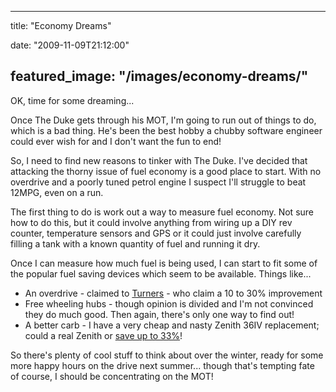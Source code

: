 
---
title: "Economy Dreams"

date: "2009-11-09T21:12:00"

featured_image: "/images/economy-dreams/"
---


OK, time for some dreaming...

Once The Duke gets through his MOT, I'm going to run out of things to do, which is a bad thing.  He's been the best hobby a chubby software engineer could ever wish for and I don't want the fun to end!

So, I need to find new reasons to tinker with The Duke.  I've decided that attacking the thorny issue of fuel economy is a good place to start.  With no overdrive and a poorly tuned petrol engine I suspect I'll struggle to beat 12MPG, even on a run.

The first thing to do is work out a way to measure fuel economy.  Not sure how to do this, but it could involve anything from wiring up a <span>DIY</span> rev counter, temperature sensors and GPS or it could just involve carefully filling a tank with a known quantity of fuel and running it dry.

Once I can measure how much fuel is being used, I can start to fit some of the popular fuel saving devices which seem to be available.  Things like...
<ul><li>An overdrive - claimed to <a href="http://turner-engineering.co.uk/html/performanceheads.html">Turners</a> - who claim a 10 to 30% improvement</li><li>Free wheeling hubs - though opinion is divided and I'm not convinced they do much good.  Then again, there's only one way to find out!
</li><li>A better <span>carb</span> -  I have a very cheap and nasty Zenith 36IV replacement; could a real Zenith or <a href="http://www.whatgas.com/petrol-prices/lpg-prices.aspx">save up to 33%</a>!
</li></ul>So there's plenty of cool stuff to think about over the winter, ready for some more happy hours on the drive next summer... though that's tempting fate of course, I should be concentrating on the MOT!